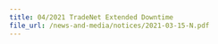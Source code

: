 ```yaml
---
title: 04/2021 TradeNet Extended Downtime
file_url: /news-and-media/notices/2021-03-15-N.pdf
---
```

